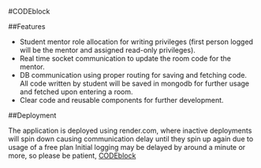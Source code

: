 #CODEblock

##Features
  * Student mentor role allocation for writing privileges (first person logged will be the mentor and assigned read-only privileges).
  * Real time socket communication to update the room code for the mentor.
  * DB communication using proper routing for saving and fetching code. All code written by student will be saved in mongodb for further usage and fetched upon entering a room.
  * Clear code and reusable components for further development.

##Deployment


The application is deployed using render.com, where inactive deployments will spin down causing communication delay until they spin up again due to usage of a free plan
Initial logging may be delayed by around a minute or more, so please be patient,
[CODEblock](https://codeblock-0vyg.onrender.com)

